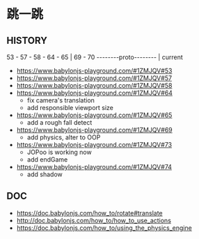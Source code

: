 # 跳一跳

## HISTORY

53 - 57 - 58 - 64 - 65 | 69 - 70
 --------proto-------- | current

- https://www.babylonjs-playground.com/#1ZMJQV#53
- https://www.babylonjs-playground.com/#1ZMJQV#57
- https://www.babylonjs-playground.com/#1ZMJQV#58
- https://www.babylonjs-playground.com/#1ZMJQV#64
  - fix camera's translation
  - add responsible viewport size
- https://www.babylonjs-playground.com/#1ZMJQV#65
  - add a rough fall detect
- https://www.babylonjs-playground.com/#1ZMJQV#69
  - add physics, alter to OOP
- https://www.babylonjs-playground.com/#1ZMJQV#73
  - JOPoo is working now
  - add endGame
- https://www.babylonjs-playground.com/#1ZMJQV#74
  - add shadow

## DOC

- https://doc.babylonjs.com/how_to/rotate#translate
- http://doc.babylonjs.com/how_to/how_to_use_actions
- https://doc.babylonjs.com/how_to/using_the_physics_engine

